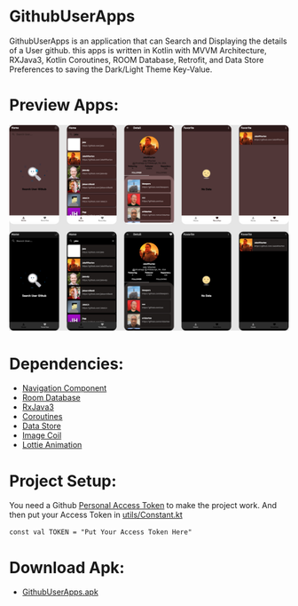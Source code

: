 # GithubUserApps
GithubUserApps is an application that can Search and Displaying the details of a User github. this apps is written in Kotlin with MVVM Architecture, RXJava3, Kotlin Coroutines, ROOM Database, Retrofit, and Data Store Preferences to saving the Dark/Light Theme Key-Value.

# Preview Apps:
![Image Apps](https://github.com/equinox-jj/GithubUserApps/blob/main/docs/apps_img.png)

# Dependencies:
* [Navigation Component](https://developer.android.com/guide/navigation/navigation-getting-started)
* [Room Database](https://developer.android.com/training/data-storage/room)
* [RxJava3](https://github.com/ReactiveX/RxJava)
* [Coroutines](https://developer.android.com/kotlin/coroutines?gclsrc=ds&gclsrc=ds)
* [Data Store](https://developer.android.com/topic/libraries/architecture/datastore?gclsrc=ds&gclsrc=ds)
* [Image Coil](https://github.com/coil-kt/coil)
* [Lottie Animation](https://airbnb.io/lottie/#/android)

# Project Setup:
You need a Github [Personal Access Token](https://github.com/settings/tokens) to make the project work.
And then put your Access Token in [utils/Constant.kt](https://github.com/equinox-jj/GithubUserApps/blob/main/app/src/main/java/com/githubuserapps/util/Constant.kt)
```
const val TOKEN = "Put Your Access Token Here"
```

# Download Apk:
* [GithubUserApps.apk](https://drive.google.com/u/0/uc?id=1JQn1d7vzP7no4fkOqOF1rob7_VtvtL08&export=download&confirm=t)
